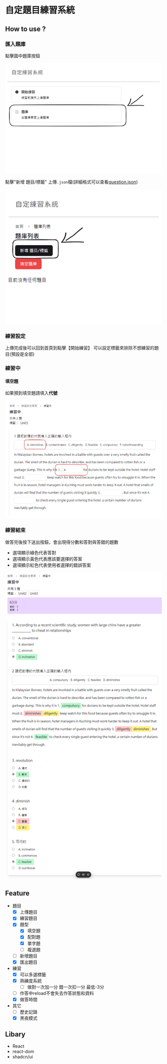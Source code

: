 # 自定題目練習系統

## How to use ?

### 匯入題庫

點擊圖中題庫按鈕

![image.png](./docs/img/image.png)

點擊"新增 題目/標籤" 上傳`.json`檔(詳細格式可以查看[question.json](./src/assets/questions.json))

![image-1.png](./docs/img/image-1.png)

### 練習設定

上傳完成後可以回到首頁到點擊【開始練習】
可以設定標籤來排除不想練習的題目(預設是全部)

### 練習中

#### 填空題

如果預到填空題請填入**代號**

![image-2.png](./docs/img/image-2.png)

### 練習結束

做答完後按下送出按鈕，會出現得分數和答對與答錯的題數

- 選項顯示綠色代表答對
- 選項顯示黃色代表應該要選擇的答案
- 選項顯示紅色代表使用者選擇的錯誤答案

![image-3.png](./docs/img/image-3.png)

## Feature
- 題目
  - [x] 上傳題目
  - [x] 練習題目
  - [x] 題型
    - [x] 填空題
    - [x] 配對題
    - [x] 單字題
    - [ ] 複選題
  - [ ] 新增題目
  - [x] 匯出題目
- 練習
  - [x] 可以多選標籤
  - [x] 熟練度系統
    - [ ] 做對一次加一分 錯一次扣一分 最低-3分
  - [ ] 作答中reload不會失去作答狀態和資料
  - [x] 做答時間
- 其它
  - [ ] 歷史記錄
  - [x] 黑夜模式

## Libary

- React
- react-dom
- shadcn/ui
